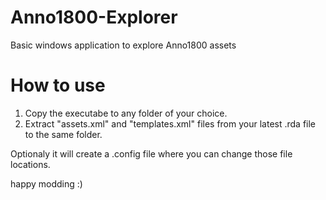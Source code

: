 # Anno1800-Explorer

 Basic windows application to explore Anno1800 assets


# How to use

1. Copy the executabe to any folder of your choice.
2. Extract "assets.xml" and "templates.xml" files from your latest .rda file to the same folder.



Optionaly it will create a .config file where you can change those file locations.

 happy modding :)
